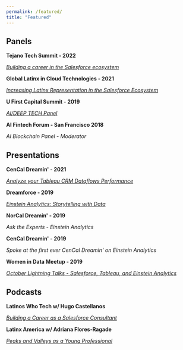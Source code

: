 ```yaml
---
permalink: /featured/
title: "Featured"
---
```

Panels
---
**Tejano Tech Summit - 2022**

*[Building a career in the Salesforce ecosystem](https://media.licdn.com/dms/image/C5622AQG8OqbHiY8gtA/feedshare-shrink_800/0/1665753718199?e=2147483647&v=beta&t=sNd6Wh-rLRMUtmQ0XHBTeAX79wDbFwRjbtOKEzXidL4)*

**Global Latinx in Cloud Technologies - 2021**

*[Increasing Latinx Representation in the Salesforce Ecosystem](https://x.com/Chuy101/status/1324793138750267392?s=20)*

**U First Capital Summit - 2019** 

*[AI/DEEP TECH Panel](https://www.meetup.com/sipaorg/events/259300779/)*

**AI Fintech Forum - San Francisco 2018**

*AI Blockchain Panel - Moderator*

Presentations
---
**CenCal Dreamin' - 2021**

*[Analyze your Tableau CRM Dataflows Performance](https://www.facebook.com/cencaldreamin/photos/a.112878103528629/318682539614850/)*

**Dreamforce -  2019**

*[Einstein Analytics: Storytelling with Data](https://www.salesforce.com/video/7830992/)*

**NorCal Dreamin' - 2019**

*Ask the Experts - Einstein Analytics*

**CenCal Dreamin' - 2019**

*Spoke at the first ever CenCal Dreamin' on Einstein Analytics*

**Women in Data Meetup - 2019**

*[October Lightning Talks - Salesforce, Tableau, and Einstein Analytics](https://www.facebook.com/events/1333741036790710/)*


Podcasts
---
**Latinos Who Tech w/ Hugo Castellanos**

*[Building a Career as a Salesforce Consultant](https://open.spotify.com/episode/6OJJrguGmbGWaOOtGW37MK)*

**Latinx America w/ Adriana Flores-Ragade**

*[Peaks and Valleys as a Young Professional](https://www.latinxamerica.com/episodes/sebastian-anaya-peaks-and-valleys-as-a-young-professional)*
